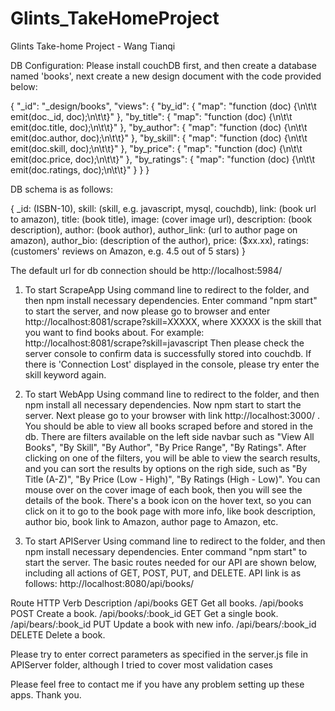 # Glints_TakeHomeProject
Glints Take-home Project - Wang Tianqi


DB Configuration:
Please install couchDB first, and then create a database named 'books', next create a new design document with the code provided below:

{
   "_id": "_design/books",
   "views": {
       "by_id": {
           "map": "function (doc) {\n\t\t  emit(doc._id, doc);\n\t\t}"
       },
       "by_title": {
           "map": "function (doc) {\n\t\t  emit(doc.title, doc);\n\t\t}"
       },
       "by_author": {
           "map": "function (doc) {\n\t\t  emit(doc.author, doc);\n\t\t}"
       },
       "by_skill": {
           "map": "function (doc) {\n\t\t  emit(doc.skill, doc);\n\t\t}"
       },
       "by_price": {
           "map": "function (doc) {\n\t\t  emit(doc.price, doc);\n\t\t}"
       },
       "by_ratings": {
           "map": "function (doc) {\n\t\t  emit(doc.ratings, doc);\n\t\t}"
       }
   }
}

DB schema is as follows:

{
	_id: (ISBN-10),
	skill: (skill, e.g. javascript, mysql, couchdb),
	link: (book url to amazon),
	title: (book title),
	image: (cover image url),
	description: (book description),
	author: (book author),
	author_link: (url to author page on amazon),
	author_bio: (description of the author),
	price: ($xx.xx),
	ratings: (customers' reviews on Amazon, e.g. 4.5 out of 5 stars)
}


The default url for db connection should be http://localhost:5984/


1. To start ScrapeApp
Using command line to redirect to the folder, and then npm install necessary dependencies.
Enter command "npm start" to start the server, and now please go to browser and enter http://localhost:8081/scrape?skill=XXXXX,
where XXXXX is the skill that you want to find books about. For example: http://localhost:8081/scrape?skill=javascript
Then please check the server console to confirm data is successfully stored into couchdb.
If there is 'Connection Lost' displayed in the console, please try enter the skill keyword again. 



2. To start WebApp
Using command line to redirect to the folder, and then npm install all necessary dependencies.
Now npm start to start the server. Next please go to your browser with link http://localhost:3000/ .
You should be able to view all books scraped before and stored in the db.
There are filters available on the left side navbar such as "View All Books", "By Skill", "By Author", "By Price Range", "By Ratings".
After clicking on one of the filters, you will be able to view the search results, and you can sort the results by options on the righ side,
such as "By Title (A-Z)", "By Price (Low - High)", "By Ratings (High - Low)".
You can mouse over on the cover image of each book, then you will see the details of the book.
There's a book icon on the hover text, so you can click on it to go to the book page with more info,
like book description, author bio, book link to Amazon, author page to Amazon, etc.


3. To start APIServer
Using command line to redirect to the folder, and then npm install necessary dependencies.
Enter command "npm start" to start the server. 
The basic routes needed for our API are shown below, including all actions of GET, POST, PUT, and DELETE.
API link is as follows: http://localhost:8080/api/books/

Route					HTTP Verb		Description
/api/books				GET				Get all books.
/api/books				POST			Create a book.
/api/books/:book_id		GET				Get a single book.
/api/bears/:book_id		PUT				Update a book with new info.
/api/bears/:book_id		DELETE			Delete a book.

Please try to enter correct parameters as specified in the server.js file in APIServer folder, although I tried to cover most validation cases

Please feel free to contact me if you have any problem setting up these apps. Thank you.


